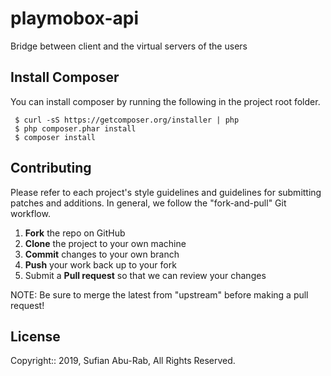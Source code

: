 # playmobox-api

Bridge between client and the virtual servers of the users

## Install Composer

You can install composer by running the following in the project root folder.

```
 $ curl -sS https://getcomposer.org/installer | php
 $ php composer.phar install
 $ composer install
```

## Contributing

Please refer to each project's style guidelines and guidelines for submitting patches and additions. In general, we follow the "fork-and-pull" Git workflow.

1. **Fork** the repo on GitHub
2. **Clone** the project to your own machine
3. **Commit** changes to your own branch
4. **Push** your work back up to your fork
5. Submit a **Pull request** so that we can review your changes

NOTE: Be sure to merge the latest from "upstream" before making a pull request!

## License

Copyright:: 2019, Sufian Abu-Rab, All Rights Reserved.
